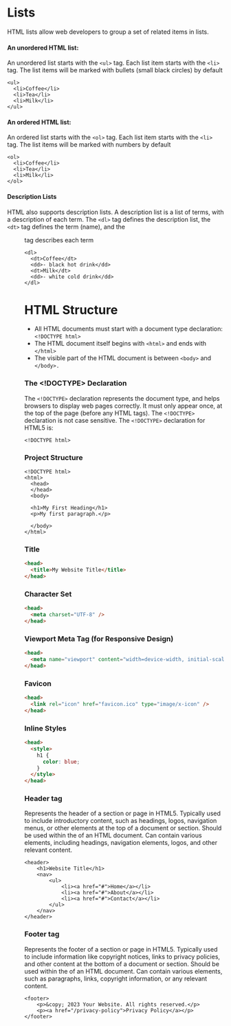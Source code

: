 # Lists

HTML lists allow web developers to group a set of related items in lists.

#### An unordered HTML list:

An unordered list starts with the `<ul>` tag. Each list item starts with the `<li>` tag.
The list items will be marked with bullets (small black circles) by default

```
<ul>
  <li>Coffee</li>
  <li>Tea</li>
  <li>Milk</li>
</ul>
```

#### An ordered HTML list:

An ordered list starts with the `<ol>` tag. Each list item starts with the `<li>` tag.
The list items will be marked with numbers by default

```
<ol>
  <li>Coffee</li>
  <li>Tea</li>
  <li>Milk</li>
</ol>
```

#### Description Lists

HTML also supports description lists.
A description list is a list of terms, with a description of each term.
The `<dl>` tag defines the description list, the `<dt>` tag defines the term (name), and the <dd> tag describes each term

```
<dl>
  <dt>Coffee</dt>
  <dd>- black hot drink</dd>
  <dt>Milk</dt>
  <dd>- white cold drink</dd>
</dl>
```

# HTML Structure

- All HTML documents must start with a document type declaration: `<!DOCTYPE html>`
- The HTML document itself begins with `<html>` and ends with `</html>`
- The visible part of the HTML document is between `<body>` and `</body>.`

### The <!DOCTYPE> Declaration

The `<!DOCTYPE>` declaration represents the document type, and helps browsers to display web pages correctly.
It must only appear once, at the top of the page (before any HTML tags).
The `<!DOCTYPE>` declaration is not case sensitive.
The `<!DOCTYPE>` declaration for HTML5 is:

```
<!DOCTYPE html>
```

### Project Structure

```
<!DOCTYPE html>
<html>
  <head>
  </head>
  <body>

  <h1>My First Heading</h1>
  <p>My first paragraph.</p>

  </body>
</html>
```

### Title

```html
<head>
  <title>My Website Title</title>
</head>
```

### Character Set

```html
<head>
  <meta charset="UTF-8" />
</head>
```

### Viewport Meta Tag (for Responsive Design)

```html
<head>
  <meta name="viewport" content="width=device-width, initial-scale=1.0" />
</head>
```

### Favicon

```html
<head>
  <link rel="icon" href="favicon.ico" type="image/x-icon" />
</head>
```

### Inline Styles

```html
<head>
  <style>
    h1 {
      color: blue;
    }
  </style>
</head>
```

### Header tag

Represents the header of a section or page in HTML5.
Typically used to include introductory content, such as headings, logos, navigation menus, or other elements at the top of a document or section.
Should be used within the <body> of an HTML document.
Can contain various elements, including headings, navigation elements, logos, and other relevant content.

```
<header>
    <h1>Website Title</h1>
    <nav>
        <ul>
            <li><a href="#">Home</a></li>
            <li><a href="#">About</a></li>
            <li><a href="#">Contact</a></li>
        </ul>
    </nav>
</header>
```

### Footer tag

Represents the footer of a section or page in HTML5.
Typically used to include information like copyright notices, links to privacy policies, and other content at the bottom of a document or section.
Should be used within the <body> of an HTML document.
Can contain various elements, such as paragraphs, links, copyright information, or any relevant content.

```
<footer>
    <p>&copy; 2023 Your Website. All rights reserved.</p>
    <p><a href="/privacy-policy">Privacy Policy</a></p>
</footer>
```
